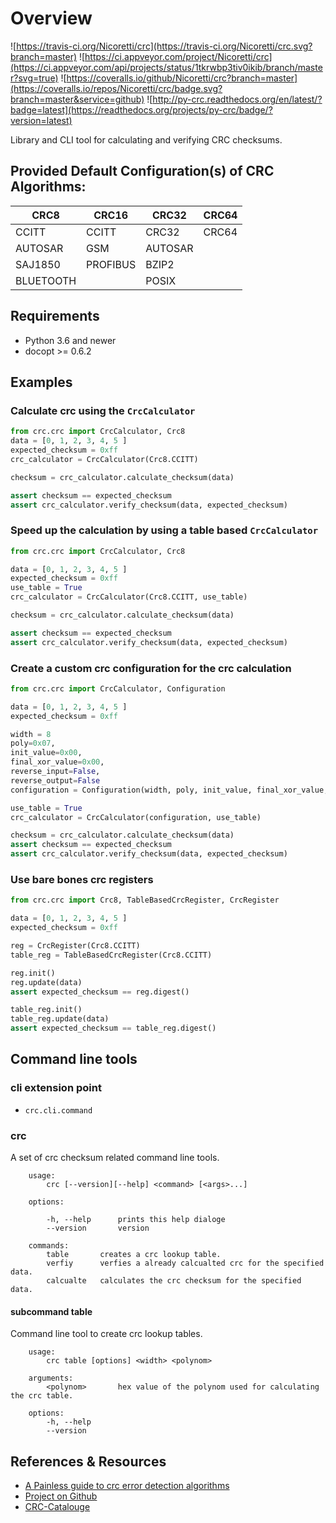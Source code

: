 # Overview
![https://travis-ci.org/Nicoretti/crc](https://travis-ci.org/Nicoretti/crc.svg?branch=master)
![https://ci.appveyor.com/project/Nicoretti/crc](https://ci.appveyor.com/api/projects/status/1tkrwbp3tiv0ikib/branch/master?svg=true)
![https://coveralls.io/github/Nicoretti/crc?branch=master](https://coveralls.io/repos/Nicoretti/crc/badge.svg?branch=master&service=github)
![http://py-crc.readthedocs.org/en/latest/?badge=latest](https://readthedocs.org/projects/py-crc/badge/?version=latest)

Library and CLI tool for calculating and verifying CRC checksums.

## Provided Default Configuration(s) of CRC Algorithms:

| CRC8 | CRC16 | CRC32 | CRC64 |
|------|-------|-------|-------|
| CCITT | CCITT | CRC32 | CRC64 |
| AUTOSAR | GSM | AUTOSAR | |
| SAJ1850 | PROFIBUS | BZIP2 | |
| BLUETOOTH | | POSIX | |

## Requirements
* Python 3.6 and newer
* docopt >= 0.6.2

## Examples

### Calculate crc using the `CrcCalculator`
```python
from crc.crc import CrcCalculator, Crc8
data = [0, 1, 2, 3, 4, 5 ]
expected_checksum = 0xff
crc_calculator = CrcCalculator(Crc8.CCITT)

checksum = crc_calculator.calculate_checksum(data)

assert checksum == expected_checksum
assert crc_calculator.verify_checksum(data, expected_checksum)
```

### Speed up the calculation by using a table based `CrcCalculator`
```python
from crc.crc import CrcCalculator, Crc8

data = [0, 1, 2, 3, 4, 5 ]
expected_checksum = 0xff
use_table = True
crc_calculator = CrcCalculator(Crc8.CCITT, use_table)

checksum = crc_calculator.calculate_checksum(data)

assert checksum == expected_checksum
assert crc_calculator.verify_checksum(data, expected_checksum)
```

### Create a custom crc configuration for the crc calculation 
```python
from crc.crc import CrcCalculator, Configuration

data = [0, 1, 2, 3, 4, 5 ]
expected_checksum = 0xff

width = 8
poly=0x07,
init_value=0x00,
final_xor_value=0x00,
reverse_input=False,
reverse_output=False
configuration = Configuration(width, poly, init_value, final_xor_value, reverse_input, reverse_output)

use_table = True
crc_calculator = CrcCalculator(configuration, use_table)

checksum = crc_calculator.calculate_checksum(data)
assert checksum == expected_checksum
assert crc_calculator.verify_checksum(data, expected_checksum)
```

### Use bare bones crc registers
```python
from crc.crc import Crc8, TableBasedCrcRegister, CrcRegister

data = [0, 1, 2, 3, 4, 5 ]
expected_checksum = 0xff

reg = CrcRegister(Crc8.CCITT)
table_reg = TableBasedCrcRegister(Crc8.CCITT)

reg.init()
reg.update(data)
assert expected_checksum == reg.digest()

table_reg.init()
table_reg.update(data)
assert expected_checksum == table_reg.digest()
```

## Command line tools

### cli extension point
* `crc.cli.command`

### crc
A set of crc checksum related command line tools.

```
    usage:
        crc [--version][--help] <command> [<args>...]

    options:

        -h, --help      prints this help dialoge
        --version       version

    commands:
        table       creates a crc lookup table.
        verfiy      verfies a already calcualted crc for the specified data.
        calcualte   calculates the crc checksum for the specified data.
```

#### subcommand table
Command line tool to create crc lookup tables.
```
    usage:
        crc table [options] <width> <polynom>

    arguments:
        <polynom>       hex value of the polynom used for calculating the crc table.

    options:
        -h, --help
        --version
```

References & Resources
-----------------------
* [A Painless guide to crc error detection algorithms](http://www.zlib.net/crc_v3.txt)
* [Project on Github](https://github.com/Nicoretti/crc)
* [CRC-Catalouge](http://reveng.sourceforge.net/crc-catalogue/all.htm)

